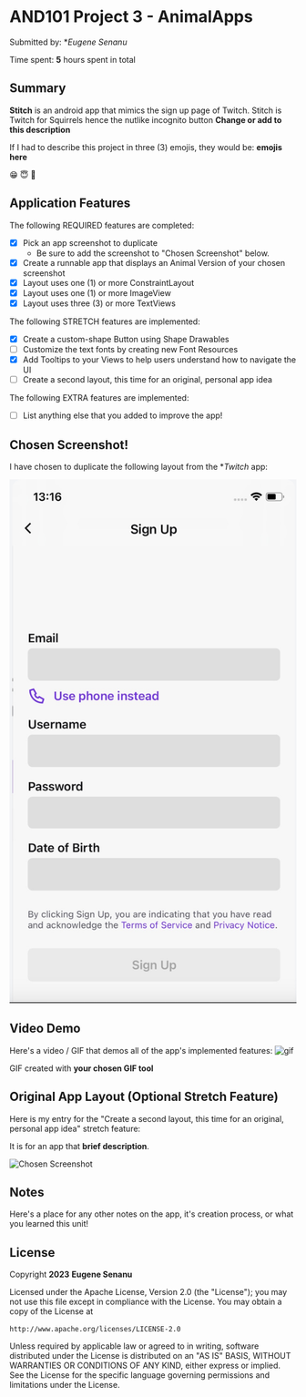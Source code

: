<!-- (This is a comment) INSTRUCTIONS: Go through this page and fill out any **bolded** entries with their correct values.-->

# AND101 Project 3 - AnimalApps

Submitted by: **Eugene Senanu*

Time spent: **5** hours spent in total

## Summary

**Stitch** is an android app that mimics the sign up page of Twitch. Stitch is Twitch for Squirrels hence the nutlike incognito button   **Change or add to this description**

If I had to describe this project in three (3) emojis, they would be: **emojis here**

😁 😇 🤪

## Application Features

<!-- (This is a comment) Please be sure to change the [ ] to [x] for any features you completed.  If a feature is not checked [x], you might miss the points for that item! -->

The following REQUIRED features are completed:

- [x] Pick an app screenshot to duplicate
  - Be sure to add the screenshot to "Chosen Screenshot" below.
- [x] Create a runnable app that displays an Animal Version of your chosen screenshot
- [x] Layout uses one (1) or more ConstraintLayout
- [x] Layout uses one (1) or more ImageView
- [x] Layout uses three (3) or more TextViews

The following STRETCH features are implemented:

- [x] Create a custom-shape Button using Shape Drawables
- [ ] Customize the text fonts by creating new Font Resources
- [x] Add Tooltips to your Views to help users understand how to navigate the UI
- [ ] Create a second layout, this time for an original, personal app idea

The following EXTRA features are implemented:

- [ ] List anything else that you added to improve the app!

## Chosen Screenshot!

I have chosen to duplicate the following layout from the **Twitch* app:

<img src='5D323002-AB7A-46BB-A2B6-163EC9353B73.jpeg' title='Chosen Screenshot' width='' alt='Chosen Screenshot' />

## Video Demo

Here's a video / GIF that demos all of the app's implemented features:
<img src='Stitch.gif' title='GIF' width='' alt='gif' />


GIF created with **your chosen GIF tool**

<!-- Recommended tools:
- [Kap](https://getkap.co/) for macOS
- [ScreenToGif](https://www.screentogif.com/) for Windows
- [peek](https://github.com/phw/peek) for Linux. -->

## Original App Layout (Optional Stretch Feature)

Here is my entry for the "Create a second layout, this time for an original, personal app idea" stretch feature:

It is for an app that **brief description**.

<img src='http://example.com/link/to/your/image.png' title='Chosen Screenshot' width='' alt='Chosen Screenshot' />

## Notes

Here's a place for any other notes on the app, it's creation process, or what you learned this unit!

## License

Copyright **2023** **Eugene Senanu**

Licensed under the Apache License, Version 2.0 (the "License");
you may not use this file except in compliance with the License.
You may obtain a copy of the License at

    http://www.apache.org/licenses/LICENSE-2.0

Unless required by applicable law or agreed to in writing, software
distributed under the License is distributed on an "AS IS" BASIS,
WITHOUT WARRANTIES OR CONDITIONS OF ANY KIND, either express or implied.
See the License for the specific language governing permissions and
limitations under the License.
